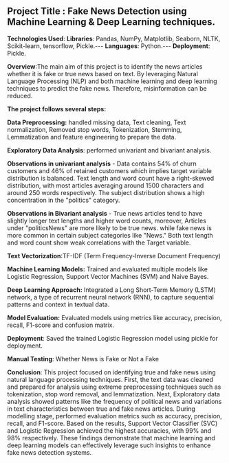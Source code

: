 ## Project Title : Fake News Detection using Machine Learning & Deep Learning techniques.

**Technologies Used**: 
**Libraries**: Pandas, NumPy, Matplotlib, Seaborn, NLTK, Scikit-learn, tensorflow, Pickle.---
**Languages**: Python.---
**Deployment**: Pickle.

**Overview**:The main aim of this project is to identify the news articles whether it is fake or true news based on text. By leveraging Natural Language Processing (NLP) and both machine learning and deep learning techniques to predict the fake news. Therefore, misinformation can be reduced.

**The project follows several steps:**

**Data Preprocessing:** handled missing data, Text cleaning, Text normalization, Removed stop words, Tokenization, Stemming, Lemmatization and feature engineering to prepare the data.

**Exploratory Data Analysis**: performed univariant and bivariant analysis.

**Observations in univariant analysis** - Data contains 54% of churn customers and 46% of retained customers which implies target variable distribution is balanced. Text length and word count have a right-skewed distribution, with most articles averaging around 1500 characters and around 250 words respectively. The subject distribution shows a high concentration in the "politics" category.

**Observations in Bivariant analysis** - True news articles tend to have slightly longer text lengths and higher word counts, moreover, Articles under "politicsNews" are more likely to be true news. while fake news is more common in certain subject categories like "News." Both text length and word count show weak correlations with the Target variable.

**Text Vectorization**:TF-IDF (Term Frequency-Inverse Document Frequency)

**Machine Learning Models:** Trained and evaluated multiple models like Logistic Regression, Support Vector Machines (SVM) and Naive Bayes.

**Deep Learning Approach:** Integrated a Long Short-Term Memory (LSTM) network, a type of recurrent neural network (RNN), to capture sequential patterns and context in textual data.

**Model Evaluation:** Evaluated models using metrics like accuracy, precision, recall, F1-score and confusion matrix.

**Deployment**: Saved the trained Logistic Regression model using pickle for deployment.

**Manual Testing**: Whether News is Fake or Not a Fake 

**Conclusion**: 
This project focused on identifying true and fake news using natural language processing techniques. First, the text data was cleaned and prepared for analysis using extreme preprocessing techniques such as tokenization, stop word removal, and lemmatization. Next, Exploratory data analysis showed patterns like the frequency of political news and variations in text characteristics between true and fake news articles. During modelling stage, performed evaluation metrics such as accuracy, precision, recall, and F1-score. Based on the results, Support Vector Classifier (SVC) and Logistic Regression achieved the highest accuracies, with 99% and 98% respectively. These findings demonstrate that machine learning and deep learning models can effectively leverage such insights to enhance fake news detection systems.

